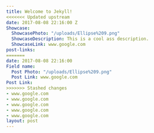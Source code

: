 ```yaml
---
title: Welcome to Jekyll!
<<<<<<< Updated upstream
date: 2017-08-08 22:16:00 Z
Showcase:
  ShowcasePhoto: "/uploads/Ellipse%209.png"
  ShowcaseDescription: This is a cool ass description.
  ShowcaseLink: www.google.com
post-links:
=======
date: 2017-08-08 22:16:00
Field name:
  Post Photo: "/uploads/Ellipse%209.png"
  Post Link: www.google.com
Post Link:
>>>>>>> Stashed changes
- www.google.com
- www.google.com
- www.google.com
- www.google.com
- www.google.com
layout: post
---
```


